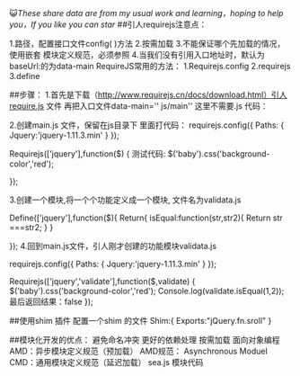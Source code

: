 :smiley_cat:_These share data are from my usual work and learning，hoping to help you，If you like you can star_
##引人requirejs注意点：

1.路径，配置接口文件config( )方法
2.按需加载
3.不能保证哪个先加载的情况，使用嵌套
模块定义规范，必须参照
4.当我们没有引用入口地址时，默认为baseUrl:的为data-main
RequireJS常用的方法：
1.Requirejs.config
2.requirejs
3.define

##步骤：
1.首先是下载（http://www.requirejs.cn/docs/download.html）引人require.js 文件
再把入口文件data-main='' js/main'' 这里不需要.js
代码：
<script src ="js/require.js" data-main="js/main"></script>
 2.创建main.js 文件，保留在js目录下
里面打代码：
requirejs.config({
	Paths: {
		Jquery:'jquery-1.11.3.min'
	}
});

Requirejs(['jquery'],function($) {
	测试代码:
	$('baby').css('background-color','red');
	
});

3.创建一个模块,将一个个功能定义成一个模块, 文件名为validata.js

Define(['jquery'],function($){
	Return{
		isEqual:function(str,str2){
			Return str ===str2;
		}
	}

});
4.回到main.js文件，引人刚才创建的功能模块validata.js

requirejs.config({
	Paths: {
		Jquery:'jquery-1.11.3.min'
	}
});

Requirejs(['jquery','validate'],function($,validate) {
	$('baby').css('background-color','red');
	Console.log(validate.isEqual(1,2));
	 最后返回结果：false
});





##使用shim 插件
配置一个shim 的文件
Shim:{
	Exports:"jQuery.fn.sroll"
}


##模块化开发的优点：
避免命名冲突
更好的依赖处理
按需加载
面向对象编程
AMD：异步模块定义规范（预加载）
AMD规范：
Asynchronous Moduel   
CMD：通用模块定义规范（延迟加载）
sea.js  模块代码
  

